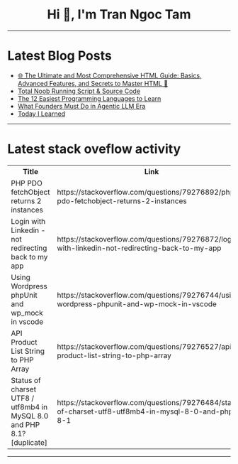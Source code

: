 <h1 align="center">Hi 👋, I'm Tran Ngoc Tam</h1>

---

# Latest Blog Posts 
<!-- BLOG-POST-LIST:START -->
- [🌐 The Ultimate and Most Comprehensive HTML Guide: Basics, Advanced Features, and Secrets to Master HTML 🚀](https://dev.to/hanzla-baig/the-ultimate-and-most-comprehensive-html-guide-basics-advanced-features-and-secrets-to-master-541g)
- [Total Noob Running Script &amp; Source Code](https://dev.to/sue_zan404/total-noob-running-script-source-code-39op)
- [The 12 Easiest Programming Languages to Learn](https://dev.to/arcanus47/the-12-easiest-programming-languages-to-learn-2gf)
- [What Founders Must Do in Agentic LLM Era](https://dev.to/kamalabot/what-founders-must-do-in-agentic-llm-era-4ol1)
- [Today I Learned](https://dev.to/tayodaniel/today-i-learned-5hml)
<!-- BLOG-POST-LIST:END -->

---

# Latest stack oveflow activity
<table>
  <tr><th>Title</th><th>Link</th></tr>
  <!-- STACKOVERFLOW:START --><tr><td>PHP PDO fetchObject returns 2 instances</td><td>https://stackoverflow.com/questions/79276892/php-pdo-fetchobject-returns-2-instances</td></tr><tr><td>Login with Linkedin - not redirecting back to my app</td><td>https://stackoverflow.com/questions/79276872/login-with-linkedin-not-redirecting-back-to-my-app</td></tr><tr><td>Using Wordpress phpUnit and wp_mock in vscode</td><td>https://stackoverflow.com/questions/79276744/using-wordpress-phpunit-and-wp-mock-in-vscode</td></tr><tr><td>API Product List String to PHP Array</td><td>https://stackoverflow.com/questions/79276527/api-product-list-string-to-php-array</td></tr><tr><td>Status of charset UTF8 / utf8mb4 in MySQL 8.0 and PHP 8.1? [duplicate]</td><td>https://stackoverflow.com/questions/79276484/status-of-charset-utf8-utf8mb4-in-mysql-8-0-and-php-8-1</td></tr><!-- STACKOVERFLOW:END -->
</table>

---



